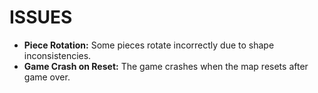 # ISSUES

* **Piece Rotation:** Some pieces rotate incorrectly due to shape inconsistencies.
* **Game Crash on Reset:** The game crashes when the map resets after game over.
